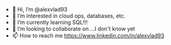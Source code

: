 - 👋 Hi, I’m @alexvlad93
- 👀 I’m interested in cloud ops, databases, etc.
- 🌱 I’m currently learning SQL!!!
- 💞️ I’m looking to collaborate on ...I don't know yet
- 📫 How to reach me https://www.linkedin.com/in/alexvlad93

<!---
alexvlad93/alexvlad93 is a ✨ special ✨ repository because its `README.md` (this file) appears on your GitHub profile.
You can click the Preview link to take a look at your changes.
--->
